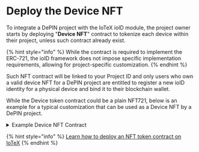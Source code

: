 # Deploy the Device NFT

To integrate a DePIN project with the IoTeX ioID module, the project owner starts by deploying "**Device NFT**" contract to tokenize each device within their project, unless such contract already exist.&#x20;

{% hint style="info" %}
While the contract is required to implement the ERC-721, the ioID framework does not impose specific implementation requirements, allowing for project-specific customization.&#x20;
{% endhint %}

Such NFT contract will be linked to your Project ID and only users who own a valid device NFT for a DePIN project are entitled to register a new ioID identity for a physical device and bind it to their blockchain wallet.&#x20;

While the Device token contract could be a plain NFT721, below is an example for a typical customization that can be used as a Device NFT by a DePIN project.



<details>

<summary>Example Device NFT Contract</summary>

```solidity
// SPDX-License-Identifier: MIT
pragma solidity ^0.8.0;

import "@openzeppelin/contracts/token/ERC721/ERC721.sol";
import "@openzeppelin/contracts/access/Ownable.sol";

contract DeviceNFT is ERC721, Ownable {
    event MinterConfigured(address indexed minter, uint256 minterAllowedAmount);
    event MinterRemoved(address indexed minter);

    mapping(address => bool) internal minters;
    mapping(address => uint256) internal minterAllowed;
    uint256 nextId;

    constructor() ERC721("Example Device NFT", "EDN") {}

    function minterAllowance(address minter) external view returns (uint256) {
        return minterAllowed[minter];
    }

    function isMinter(address account) external view returns (bool) {
        return minters[account];
    }

    function configureMinter(address _minter, uint256 _minterAllowedAmount) external onlyOwner {
        minters[_minter] = true;
        minterAllowed[_minter] = _minterAllowedAmount;
        emit MinterConfigured(_minter, _minterAllowedAmount);
    }

    function removeMinter(address _minter) external onlyOwner {
        minters[_minter] = false;
        minterAllowed[_minter] = 0;
        emit MinterRemoved(_minter);
    }

    function mint(address _to) external returns (uint256) {
        require(_to != address(0), "zero address");

        uint256 mintingAllowedAmount = minterAllowed[msg.sender];
        require(mintingAllowedAmount > 0, "exceeds minterAllowance");
        unchecked {
            minterAllowed[msg.sender] -= 1;
        }

        uint256 _tokenId = ++nextId;
        _mint(_to, _tokenId);
        return _tokenId;
    }
}
```

</details>

{% hint style="info" %}
[Learn how to deploy an NFT token contract on IoTeX](../../../../builders/defi/deploy-tokens/deploy-an-nft-token.md)
{% endhint %}

